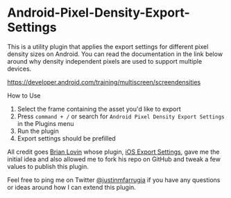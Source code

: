# Android-Pixel-Density-Export-Settings

This is a utility plugin that applies the export settings for different pixel density sizes on Android. You can read the documentation in the link below around why density independent pixels are used to support multiple devices. 


https://developer.android.com/training/multiscreen/screendensities


How to Use 

1. Select the frame containing the asset you'd like to export
2. Press `command + /` or search for `Android Pixel Density Export Settings` in the Plugins menu
3. Run the plugin
4. Export settings should be prefilled 

All credit goes [Brian Lovin](https://twitter.com/brian_lovin) whose plugin, [iOS Export Settings](https://www.figma.com/community/plugin/747172434405306948/iOS-Export-Settings), gave me the initial idea and also allowed me to fork his repo on GitHub and tweak a few values to publish this plugin.

Feel free to ping me on Twitter [@justinmfarrugia](https://twitter.com/justinmfarrugia) if you have any questions or ideas around how I can extend this plugin.
